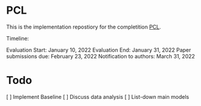 # PCL

This is the implementation repostiory for the completition [PCL](https://competitions.codalab.org/competitions/34344).

Timeline:

Evaluation Start: January 10, 2022
Evaluation End: January 31, 2022
Paper submissions due: February 23, 2022
Notification to authors: March 31, 2022


# Todo

[ ] Implement Baseline
[ ] Discuss data analysis
[ ] List-down main models  
